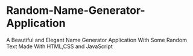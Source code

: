 # Random-Name-Generator-Application
A Beautiful and Elegant Name Generator Application With Some Random Text Made With HTML,CSS and JavaScript
